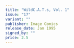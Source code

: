 ```yaml
---
title: "WildC.A.T.s, Vol. 1"
issue: "17"
variant: ""
publisher: Image Comics
release_date: Jan 1995
signed_by: ""
price: 2.5
---
```

